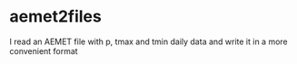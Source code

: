 # aemet2files
I read an AEMET file with p, tmax and tmin daily data and write it in a more convenient format
